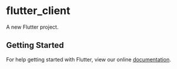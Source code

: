 # flutter_client

A new Flutter project.

## Getting Started

For help getting started with Flutter, view our online
[documentation](https://flutter.io/).
